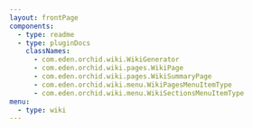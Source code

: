 ```yaml
---
layout: frontPage
components:
  - type: readme
  - type: pluginDocs
    classNames: 
      - com.eden.orchid.wiki.WikiGenerator
      - com.eden.orchid.wiki.pages.WikiPage
      - com.eden.orchid.wiki.pages.WikiSummaryPage
      - com.eden.orchid.wiki.menu.WikiPagesMenuItemType
      - com.eden.orchid.wiki.menu.WikiSectionsMenuItemType
menu:
  - type: wiki
---
```

